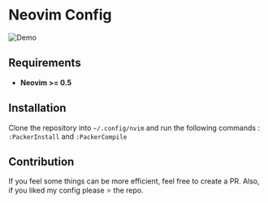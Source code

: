 # Neovim Config

![Demo](https://github.com/IBS27/Vim-Config/blob/bba683bc856fb23bcfb3b8c11999c520e3acebfb/media/demo.png)

## Requirements

- **Neovim >= 0.5**

## Installation

Clone the repository into `~/.config/nvim` and run the following commands : `:PackerInstall` and `:PackerCompile`

## Contribution

If you feel some things can be more efficient, feel free to create a PR. Also, if you liked my config please ⭐ the repo.
